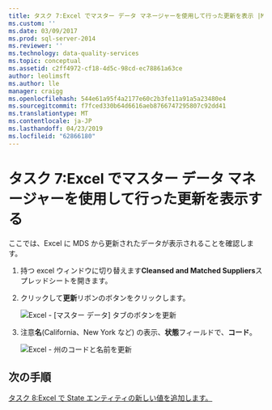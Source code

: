 ```yaml
---
title: タスク 7:Excel でマスター データ マネージャーを使用して行った更新を表示 |Microsoft Docs
ms.custom: ''
ms.date: 03/09/2017
ms.prod: sql-server-2014
ms.reviewer: ''
ms.technology: data-quality-services
ms.topic: conceptual
ms.assetid: c2ff4972-cf18-4d5c-98cd-ec78861a63ce
author: leolimsft
ms.author: lle
manager: craigg
ms.openlocfilehash: 544e61a95f4a2177e60c2b3fe11a91a5a23480e4
ms.sourcegitcommit: f7fced330b64d6616aeb8766747295807c92dd41
ms.translationtype: MT
ms.contentlocale: ja-JP
ms.lasthandoff: 04/23/2019
ms.locfileid: "62866180"
---
```

# <a name="task-7-viewing-updates-made-using-master-data-manager-in-excel"></a>タスク 7:Excel でマスター データ マネージャーを使用して行った更新を表示する
  ここでは、Excel に MDS から更新されたデータが表示されることを確認します。  
  
1.  持つ excel ウィンドウに切り替えます**Cleansed and Matched Suppliers**スプレッドシートを開きます。  
  
2.  クリックして**更新**リボンのボタンをクリックします。  
  
     ![Excel - [マスター データ] タブのボタンを更新](../../2014/tutorials/media/et-viewupdatesmadeusingmdminexcel-01.jpg "Excel - [マスター データ] タブのボタンを更新")  
  
3.  注意**名**(California、New York など) の表示、**状態**フィールドで、**コード**。  
  
     ![Excel - 州のコードと名前を更新](../../2014/tutorials/media/et-viewupdatesmadeusingmdminexcel-02.jpg "Excel - 州のコードと名前が更新されました")  
  
## <a name="next-step"></a>次の手順  
 [タスク 8:Excel で State エンティティの新しい値を追加します。](../../2014/tutorials/task-8-adding-a-new-value-for-state-entity-in-excel.md)  
  
  
